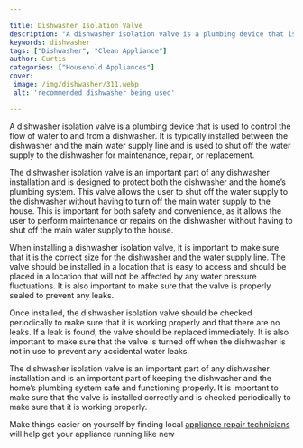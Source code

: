 ```yaml
---

title: Dishwasher Isolation Valve
description: "A dishwasher isolation valve is a plumbing device that is used to control the flow of water to and from a dishwasher. It is typica...keep reading to learn"
keywords: dishwasher
tags: ["Dishwasher", "Clean Appliance"]
author: Curtis
categories: ["Household Appliances"]
cover: 
 image: /img/dishwasher/311.webp
 alt: 'recommended dishwasher being used'

---
```


A dishwasher isolation valve is a plumbing device that is used to control the flow of water to and from a dishwasher. It is typically installed between the dishwasher and the main water supply line and is used to shut off the water supply to the dishwasher for maintenance, repair, or replacement.

The dishwasher isolation valve is an important part of any dishwasher installation and is designed to protect both the dishwasher and the home’s plumbing system. This valve allows the user to shut off the water supply to the dishwasher without having to turn off the main water supply to the house. This is important for both safety and convenience, as it allows the user to perform maintenance or repairs on the dishwasher without having to shut off the main water supply to the house.

When installing a dishwasher isolation valve, it is important to make sure that it is the correct size for the dishwasher and the water supply line. The valve should be installed in a location that is easy to access and should be placed in a location that will not be affected by any water pressure fluctuations. It is also important to make sure that the valve is properly sealed to prevent any leaks.

Once installed, the dishwasher isolation valve should be checked periodically to make sure that it is working properly and that there are no leaks. If a leak is found, the valve should be replaced immediately. It is also important to make sure that the valve is turned off when the dishwasher is not in use to prevent any accidental water leaks.

The dishwasher isolation valve is an important part of any dishwasher installation and is an important part of keeping the dishwasher and the home’s plumbing system safe and functioning properly. It is important to make sure that the valve is installed correctly and is checked periodically to make sure that it is working properly.

Make things easier on yourself by finding local <a href="/pages/appliance-repair-technicians/">appliance repair technicians</a> will help get your appliance running like new